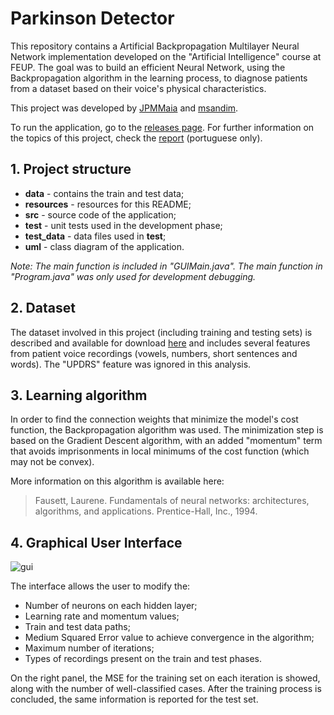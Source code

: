 # Parkinson Detector

This repository contains a Artificial Backpropagation Multilayer Neural Network implementation developed on the "Artificial Intelligence" course at FEUP.
The goal was to build an efficient Neural Network, using the Backpropagation algorithm in the learning process, to diagnose patients from a dataset based on their voice's physical characteristics.

This project was developed by [JPMMaia](https://github.com/JPMMaia) and [msandim](https://github.com/msandim).

To run the application, go to the [releases page](https://github.com/msandim/neural-net-iart/releases). For further information on the topics of this project, check the [report](https://github.com/msandim/neural-net-iart/raw/master/resources/report.pdf) (portuguese only).

## 1. Project structure

- **data** - contains the train and test data;
- **resources** - resources for this README;
- **src** - source code of the application;
- **test** - unit tests used in the development phase;
- **test_data** - data files used in **test**;
- **uml** - class diagram of the application.

*Note: The main function is included in "GUIMain.java". The main function in "Program.java" was only used for development debugging.*

## 2. Dataset

The dataset involved in this project (including training and testing sets) is described and available for download [here](https://archive.ics.uci.edu/ml/datasets/Parkinson+Speech+Dataset+with++Multiple+Types+of+Sound+Recordings) and includes several features from patient voice recordings (vowels, numbers, short sentences and words). The "UPDRS" feature was ignored in this analysis.

## 3. Learning algorithm

In order to find the connection weights that minimize the model's cost function, the Backpropagation algorithm was used. The minimization step is based on the Gradient Descent algorithm, with an added "momentum" term that avoids imprisonments in local minimums of the cost function (which may not be convex).

More information on this algorithm is available here:
> Fausett, Laurene. Fundamentals of neural networks: architectures, algorithms, and applications. Prentice-Hall, Inc., 1994.

## 4. Graphical User Interface

![gui](https://github.com/msandim/neural-net-iart/raw/master/resources/gui.png)

The interface allows the user to modify the:
* Number of neurons on each hidden layer;
* Learning rate and momentum values;
* Train and test data paths;
* Medium Squared Error value to achieve convergence in the algorithm;
* Maximum number of iterations;
* Types of recordings present on the train and test phases.

On the right panel, the MSE for the training set on each iteration is showed, along with the number of well-classified cases. After the training process is concluded, the same information is reported for the test set.
